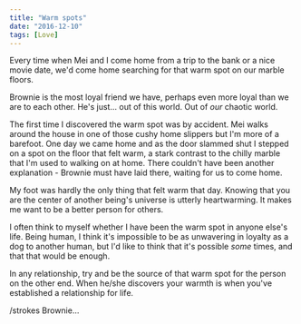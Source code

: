 ```yaml
---
title: "Warm spots"
date: "2016-12-10"
tags: [Love]
---
```


Every time when Mei and I come home from a trip to the bank or a nice movie date, we'd come home searching for that warm spot on our marble floors.

Brownie is the most loyal friend we have, perhaps even more loyal than we are to each other. He's just... out of this world. Out of _our_ chaotic world.

The first time I discovered the warm spot was by accident. Mei walks around the house in one of those cushy home slippers but I'm more of a barefoot. One day we came home and as the door slammed shut I stepped on a spot on the floor that felt warm, a stark contrast to the chilly marble that I'm used to walking on at home. There couldn't have been another explanation - Brownie must have laid there, waiting for us to come home.

My foot was hardly the only thing that felt warm that day. Knowing that you are the center of another being's universe is utterly heartwarming. It makes me want to be a better person for others.

I often think to myself whether I have been the warm spot in anyone else's life. Being human, I think it's impossible to be as unwavering in loyalty as a dog to another human, but I'd like to think that it's possible _some_ times, and that that would be enough.

In any relationship, try and be the source of that warm spot for the person on the other end. When he/she discovers your warmth is when you've established a relationship for life.

/strokes Brownie...
